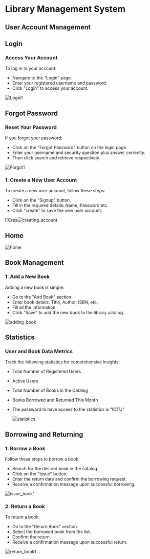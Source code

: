 # Library Management System

## User Account Management
## Login

### Access Your Account
To log in to your account:

- Navigate to the "Login" page.
- Enter your registered username and password.
- Click "Login" to access your account.

![Login1](https://github.com/Apache-ghost/Library_System/assets/125418589/3603ab57-6669-4f79-9499-ec784644a1ef)

## Forgot Password

### Reset Your Password
If you forgot your password:

- Click on the "Forgot Password" button on the login page.
- Enter your username and security question plus answer correctly.
- Then click search and retrieve respectively.


![Forgot1](https://github.com/Apache-ghost/Library_System/assets/125418589/91fa5b62-669b-4236-8765-daa84c7c6177)

### 1. Create a New User Account
To create a new user account, follow these steps:

- Click on the "Signup" button.
- Fill in the required details: Name, Password,etc.
- Click "create" to save the new user account.

![Crea![creating_account](https://github.com/Apache-ghost/Library_System/assets/125418589/b53d632c-ac2f-42e6-8ef9-39455e04b7c6)


## Home

![home](https://github.com/Apache-ghost/Library_System/assets/125418589/1cf49684-05c1-45e9-9ae7-a5e04c70c54b)

## Book Management

### 1. Add a New Book
Adding a new book is simple:

- Go to the "Add Book" section.
- Enter book details: Title, Author, ISBN, etc.
- Fill all the information
- Click "Save" to add the new book to the library catalog.

![adding_book](https://github.com/Apache-ghost/Library_System/assets/125418589/15620d97-7d5d-40a1-89fd-ada078e70179)


## Statistics

### User and Book Data Metrics
Track the following statistics for comprehensive insights:

- Total Number of Registered Users
- Active Users 
- Total Number of Books in the Catalog
- Books Borrowed and Returned This Month
- The password to have access to the statistics is "ICTU"

  ![statistics](https://github.com/Apache-ghost/Library_System/assets/125418589/e0272731-513c-4677-bb7f-36d7fa6d2189)


## Borrowing and Returning

### 1. Borrow a Book
Follow these steps to borrow a book:

- Search for the desired book in the catalog.
- Click on the "Issue" button.
- Enter the return date and confirm the borrowing request.
- Receive a confirmation message upon successful borrowing.

![issue_book1](https://github.com/Apache-ghost/Library_System/assets/125418589/4b973739-c096-419b-917c-56f0e7af79e5)


### 2. Return a Book
To return a book:

- Go to the "Return Book" section.
- Select the borrowed book from the list.
- Confirm the return.
- Receive a confirmation message upon successful return.



![return_book1](https://github.com/Apache-ghost/Library_System/assets/125418589/b360a626-7ff6-4bf0-ba68-759b0b0f366a)

